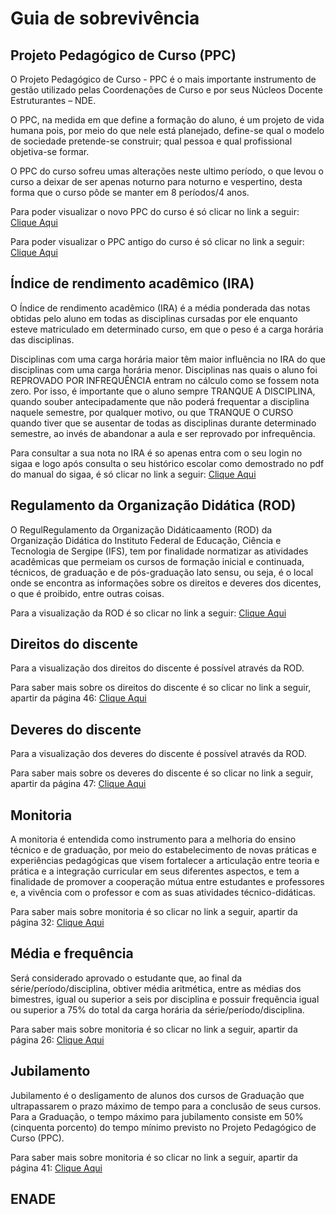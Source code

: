 # Guia de sobrevivência

## Projeto Pedagógico de Curso (PPC)   
O Projeto Pedagógico de Curso - PPC é o mais importante instrumento de gestão utilizado pelas Coordenações de Curso e por seus Núcleos Docente Estruturantes – NDE.


O PPC, na medida em que define a formação do aluno, é um projeto de vida humana pois, por meio do que nele está planejado, define-se qual o modelo de sociedade pretende-se construir; qual pessoa e qual profissional objetiva-se formar.


O PPC do curso sofreu umas alterações neste ultimo período, o que levou o curso a deixar de ser apenas noturno para noturno e vespertino,  desta forma que o curso pôde se manter em 8 períodos/4 anos.

Para poder visualizar o novo PPC do curso é só clicar no link a seguir: [Clique Aqui](http://www.ifs.edu.br/images/arquivos/Proen/PPCs_-_Superiores/Lagarto/CS_66_-_Aprova_ad_referendum_a_reformulao_do_PPC_bacharelado_em_sistemas_de_in.pdf)


Para poder visualizar o PPC antigo do curso é só clicar no link a seguir: [Clique Aqui](http://www.ifs.edu.br/proen/images/CS_17_-_aprova_o_PPC_sistemas_de_informa%C3%A7%C3%A3o_campus_Lagarto.pdf)


## Índice de rendimento acadêmico (IRA)    
O Índice de rendimento acadêmico (IRA) é a média ponderada das notas obtidas pelo aluno em todas as disciplinas cursadas por ele enquanto esteve matriculado em determinado curso, em que o peso é a carga horária das disciplinas.


Disciplinas com uma carga horária maior têm maior influência no IRA do que disciplinas com uma carga horária menor. Disciplinas nas quais o aluno foi REPROVADO POR INFREQUÊNCIA entram no cálculo como se fossem nota zero. Por isso, é importante que o aluno sempre TRANQUE A DISCIPLINA, quando souber antecipadamente que não poderá frequentar a disciplina naquele semestre, por qualquer motivo, ou que TRANQUE O CURSO quando tiver que se ausentar de todas as disciplinas durante determinado semestre, ao invés de abandonar a aula e ser reprovado por infrequência.

Para consultar a sua nota no IRA é so apenas entra com o seu login no sigaa e logo após consulta o seu histórico escolar como demostrado 
no pdf do manual do sigaa, é só clicar no link a seguir: [Clique Aqui](http://musica.ufma.br/arq/manual_sigaa_normal.pdf)


## Regulamento da Organização Didática (ROD)
O RegulRegulamento da Organização Didáticaamento (ROD) da Organização Didática do Instituto Federal de Educação, Ciência e Tecnologia de Sergipe (IFS), tem por finalidade normatizar as atividades acadêmicas que permeiam os cursos de formação inicial e continuada, técnicos, de graduação e de pós-graduação lato sensu, ou seja, é o local onde se encontra as informações sobre os direitos e deveres dos dicentes, o que é proibido, entre outras coisas.


Para a visualização da ROD é so clicar no link a seguir: [Clique Aqui](http://www.ifs.edu.br/proen/images/Documentos/2016/CS_35_-_Aprova_a_reformula%C3%A7%C3%A3o_do_regulamento_da_Organiza%C3%A7%C3%A3o_Did%C3%A1tica.pdf)


## Direitos do discente
Para a visualização dos direitos do discente é possível através da ROD.  


Para saber mais sobre os direitos do discente é so clicar no link a seguir, apartir da página 46: [Clique Aqui](http://www.ifs.edu.br/proen/images/Documentos/2016/CS_35_-_Aprova_a_reformula%C3%A7%C3%A3o_do_regulamento_da_Organiza%C3%A7%C3%A3o_Did%C3%A1tica.pdf)


## Deveres do discente
Para a visualização dos deveres do discente é possível através da ROD.  


Para saber mais sobre os deveres do discente é so clicar no link a seguir, apartir da página 47: [Clique Aqui](http://www.ifs.edu.br/proen/images/Documentos/2016/CS_35_-_Aprova_a_reformula%C3%A7%C3%A3o_do_regulamento_da_Organiza%C3%A7%C3%A3o_Did%C3%A1tica.pdf)


## Monitoria
A monitoria é entendida como instrumento para a melhoria do ensino técnico e de graduação, por meio do estabelecimento de novas práticas e experiências pedagógicas que visem fortalecer a articulação entre teoria e prática e a integração curricular em seus diferentes aspectos, e tem a finalidade de promover a cooperação mútua entre estudantes e professores e, a vivência com o professor e com as suas atividades técnico-didáticas.

Para saber mais sobre monitoria é so clicar no link a seguir, apartir da página 32: [Clique Aqui](http://www.ifs.edu.br/proen/images/Documentos/2016/CS_35_-_Aprova_a_reformula%C3%A7%C3%A3o_do_regulamento_da_Organiza%C3%A7%C3%A3o_Did%C3%A1tica.pdf)

## Média e frequência
Será considerado aprovado o estudante que, ao final da série/período/disciplina, obtiver média aritmética, entre as médias dos bimestres, igual ou superior a seis por disciplina e possuir frequência igual ou superior a 75% do total da carga horária da série/período/disciplina. 

Para saber mais sobre monitoria é so clicar no link a seguir, apartir da página 26: [Clique Aqui](http://www.ifs.edu.br/proen/images/Documentos/2016/CS_35_-_Aprova_a_reformula%C3%A7%C3%A3o_do_regulamento_da_Organiza%C3%A7%C3%A3o_Did%C3%A1tica.pdf)

## Jubilamento
Jubilamento é o desligamento de alunos dos cursos de Graduação que ultrapassarem o prazo máximo de tempo para a conclusão de seus cursos.
Para a Graduação, o tempo máximo para jubilamento consiste em 50%(cinquenta porcento) do tempo mínimo previsto no Projeto Pedagógico de Curso (PPC).


Para saber mais sobre monitoria é so clicar no link a seguir, apartir da página 41: [Clique Aqui](http://www.ifs.edu.br/proen/images/Documentos/2016/CS_35_-_Aprova_a_reformula%C3%A7%C3%A3o_do_regulamento_da_Organiza%C3%A7%C3%A3o_Did%C3%A1tica.pdf)


## ENADE
